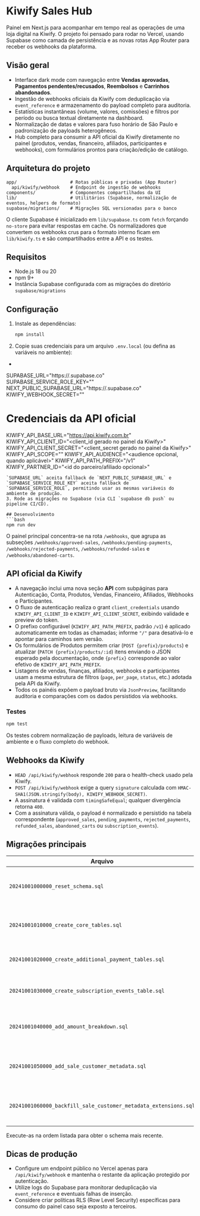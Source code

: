# Kiwify Sales Hub

Painel em Next.js para acompanhar em tempo real as operações de uma loja digital na Kiwify. O projeto foi pensado para rodar no Vercel, usando Supabase como camada de persistência e as novas rotas App Router para receber os webhooks da plataforma.

## Visão geral
- Interface dark mode com navegação entre **Vendas aprovadas**, **Pagamentos pendentes/recusados**, **Reembolsos** e **Carrinhos abandonados**.
- Ingestão de webhooks oficiais da Kiwify com deduplicação via `event_reference` e armazenamento do payload completo para auditoria.
- Estatísticas instantâneas (volume, valores, comissões) e filtros por período ou busca textual diretamente na dashboard.
- Normalização de datas e valores para fuso horário de São Paulo e padronização de payloads heterogêneos.
- Hub completo para consumir a API oficial da Kiwify diretamente no painel (produtos, vendas, financeiro, afiliados, participantes e webhooks), com formulários prontos para criação/edição de catálogo.

## Arquitetura do projeto
```
app/                    # Rotas públicas e privadas (App Router)
  api/kiwify/webhook    # Endpoint de ingestão de webhooks
components/             # Componentes compartilhados da UI
lib/                    # Utilitários (Supabase, normalização de eventos, helpers de formato)
supabase/migrations/    # Migrações SQL versionadas para o banco
```

O cliente Supabase é inicializado em `lib/supabase.ts` com `fetch` forçando `no-store` para evitar respostas em cache. Os normalizadores que convertem os webhooks crus para o formato interno ficam em `lib/kiwify.ts` e são compartilhados entre a API e os testes.

## Requisitos
- Node.js 18 ou 20
- npm 9+
- Instância Supabase configurada com as migrações do diretório `supabase/migrations`

## Configuração
1. Instale as dependências:
   ```bash
   npm install
   ```
2. Copie suas credenciais para um arquivo `.env.local` (ou defina as variáveis no ambiente):
-  ```bash
  SUPABASE_URL="https://<sua-instancia>.supabase.co"
  SUPABASE_SERVICE_ROLE_KEY="<chave-service-role>"
  NEXT_PUBLIC_SUPABASE_URL="https://<sua-instancia>.supabase.co"
  KIWIFY_WEBHOOK_SECRET="<token exibido na Kiwify>"

  # Credenciais da API oficial
  KIWIFY_API_BASE_URL="https://api.kiwify.com.br"
  KIWIFY_API_CLIENT_ID="<client_id gerado no painel da Kiwify>"
  KIWIFY_API_CLIENT_SECRET="<client_secret gerado no painel da Kiwify>"
  KIWIFY_API_SCOPE="<escopo opcional fornecido pela Kiwify>"
  KIWIFY_API_AUDIENCE="<audience opcional, quando aplicável>"
  KIWIFY_API_PATH_PREFIX="/v1"
  KIWIFY_PARTNER_ID="<id do parceiro/afiliado opcional>"
  ```
  `SUPABASE_URL` aceita fallback de `NEXT_PUBLIC_SUPABASE_URL` e `SUPABASE_SERVICE_ROLE_KEY` aceita fallback de `SUPABASE_SERVICE_ROLE`, permitindo usar as mesmas variáveis do ambiente de produção.
3. Rode as migrações no Supabase (via CLI `supabase db push` ou pipeline CI/CD).

## Desenvolvimento
```bash
npm run dev
```
O painel principal concentra-se na rota `/webhooks`, que agrupa as subseções `/webhooks/approved-sales`, `/webhooks/pending-payments`, `/webhooks/rejected-payments`, `/webhooks/refunded-sales` e `/webhooks/abandoned-carts`.

## API oficial da Kiwify
- A navegação inclui uma nova seção **API** com subpáginas para Autenticação, Conta, Produtos, Vendas, Financeiro, Afiliados, Webhooks e Participantes.
- O fluxo de autenticação realiza o grant `client_credentials` usando `KIWIFY_API_CLIENT_ID` e `KIWIFY_API_CLIENT_SECRET`, exibindo validade e preview do token.
- O prefixo configurável (`KIWIFY_API_PATH_PREFIX`, padrão `/v1`) é aplicado automaticamente em todas as chamadas; informe `"/"` para desativá-lo e apontar para caminhos sem versão.
- Os formulários de Produtos permitem criar (`POST {prefix}/products`) e atualizar (`PATCH {prefix}/products/:id`) itens enviando o JSON esperado pela documentação, onde `{prefix}` corresponde ao valor efetivo de `KIWIFY_API_PATH_PREFIX`.
- Listagens de vendas, finanças, afiliados, webhooks e participantes usam a mesma estrutura de filtros (`page`, `per_page`, `status`, etc.) adotada pela API da Kiwify.
- Todos os painéis expõem o payload bruto via `JsonPreview`, facilitando auditoria e comparações com os dados persistidos via webhooks.

### Testes
```bash
npm test
```
Os testes cobrem normalização de payloads, leitura de variáveis de ambiente e o fluxo completo do webhook.

## Webhooks da Kiwify
- `HEAD /api/kiwify/webhook` responde `200` para o health-check usado pela Kiwify.
- `POST /api/kiwify/webhook` exige a query `signature` calculada com `HMAC-SHA1(JSON.stringify(body), KIWIFY_WEBHOOK_SECRET)`.
- A assinatura é validada com `timingSafeEqual`; qualquer divergência retorna `400`.
- Com a assinatura válida, o payload é normalizado e persistido na tabela correspondente (`approved_sales`, `pending_payments`, `rejected_payments`, `refunded_sales`, `abandoned_carts` ou `subscription_events`).

## Migrações principais
| Arquivo | Descrição |
| --- | --- |
| `20241001000000_reset_schema.sql` | Zera completamente o schema público para facilitar reimportações. |
| `20241001010000_create_core_tables.sql` | Cria `approved_sales` e `abandoned_carts` com os campos essenciais. |
| `20241001020000_create_additional_payment_tables.sql` | Adiciona `pending_payments`, `rejected_payments` e `refunded_sales`. |
| `20241001030000_create_subscription_events_table.sql` | Define a tabela de eventos de assinatura e índices auxiliares. |
| `20241001040000_add_amount_breakdown.sql` | Inclui colunas de valores brutos, líquidos e comissões em todas as tabelas. |
| `20241001050000_add_sale_customer_metadata.sql` | Adiciona metadados do cliente/UTM e backfill a partir dos payloads. |
| `20241001060000_backfill_sale_customer_metadata_extensions.sql` | Atualiza registros antigos com campos de metadados consolidados. |

Execute-as na ordem listada para obter o schema mais recente.

## Dicas de produção
- Configure um endpoint público no Vercel apenas para `/api/kiwify/webhook` e mantenha o restante da aplicação protegido por autenticação.
- Utilize logs do Supabase para monitorar deduplicação via `event_reference` e eventuais falhas de inserção.
- Considere criar políticas RLS (Row Level Security) específicas para consumo do painel caso seja exposto a terceiros.

